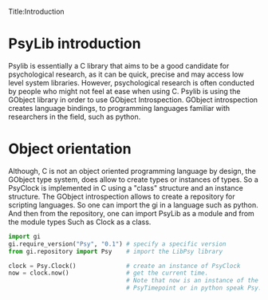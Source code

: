 Title:Introduction

# PsyLib introduction
Psylib is essentially a C library that aims to be a good candidate for
psychological research, as it can be quick, precise and may access low
level system libraries. However, psychological research is often conducted
by people who might not feel at ease when using C. Psylib is using the GObject
library in order to use GObject Introspection. GObject introspection creates
language bindings, to programming languages familiar with researchers in the
field, such as python.

# Object orientation
Although, C is not an object oriented programming language by design,
the GObject type system, does allow to create types or instances of types.
So a PsyClock is implemented in C using a "class" structure and an
instance structure. The GObject introspection allows to create a repository
for scripting languages. So one can import the gi in a language
such as python. And then from the repository, one can import PsyLib as
a module and from the module types Such as Clock as a class.

```python
import gi
gi.require_version("Psy", "0.1") # specify a specific version
from gi.repository import Psy    # import the LibPsy library

clock = Psy.Clock()              # create an instance of PsyClock
now = clock.now()                # get the current time.
                                 # Note that now is an instance of the C
                                 # PsyTimepoint or in python speak Psy.Timepoint
```

 
